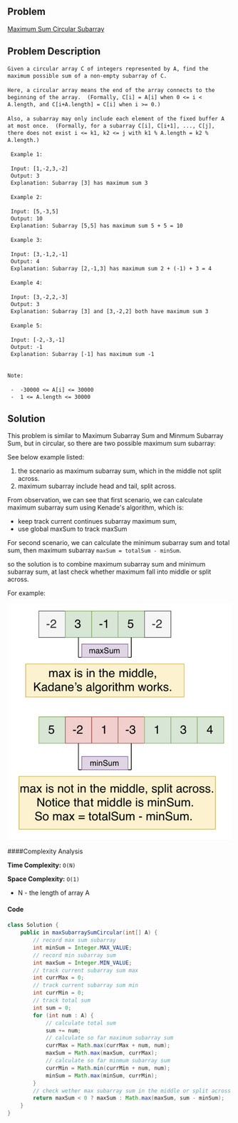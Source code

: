 ## Problem
[Maximum Sum Circular Subarray](https://leetcode.com/explore/challenge/card/may-leetcoding-challenge/536/week-3-may-15th-may-21st/3330/)

## Problem Description
```
Given a circular array C of integers represented by A, find the maximum possible sum of a non-empty subarray of C.

Here, a circular array means the end of the array connects to the beginning of the array.  (Formally, C[i] = A[i] when 0 <= i < A.length, and C[i+A.length] = C[i] when i >= 0.)

Also, a subarray may only include each element of the fixed buffer A at most once.  (Formally, for a subarray C[i], C[i+1], ..., C[j], there does not exist i <= k1, k2 <= j with k1 % A.length = k2 % A.length.)

 Example 1:

 Input: [1,-2,3,-2]
 Output: 3
 Explanation: Subarray [3] has maximum sum 3

 Example 2:

 Input: [5,-3,5]
 Output: 10
 Explanation: Subarray [5,5] has maximum sum 5 + 5 = 10

 Example 3:

 Input: [3,-1,2,-1]
 Output: 4
 Explanation: Subarray [2,-1,3] has maximum sum 2 + (-1) + 3 = 4

 Example 4:

 Input: [3,-2,2,-3]
 Output: 3
 Explanation: Subarray [3] and [3,-2,2] both have maximum sum 3

 Example 5:

 Input: [-2,-3,-1]
 Output: -1
 Explanation: Subarray [-1] has maximum sum -1
  

Note:

 -  -30000 <= A[i] <= 30000
 -  1 <= A.length <= 30000
```

## Solution
This problem is similar to Maximum Subarray Sum and Minmum Subarray Sum, but in circular, so there are two possible maximum sum subarray:

See below example listed:
1. the scenario as maximum subarray sum, which in the middle not split across.
2. maximum subarray include head and tail, split across. 

From observation, we can see that first scenario, we can calculate maximum subarray sum using Kenade's algorithm, which is:
- keep track current continues subarray maximum sum,
- use global maxSum to track maxSum

For second scenario, we can calculate the minimum subarray sum and total sum, then maximum subarray `maxSum = totalSum - minSum`.

so the solution is to combine maximum subarray sum and minimum subarray sum, at last check whether maximum fall into middle or split across.


For example:

![Maximum Sum Circular Subarray](../../assets/leetcode/maximum-sum-circular-subarray.png)

####Complexity Analysis

**Time Complexity:** `O(N)`

**Space Complexity:** `O(1)`

- N - the length of array A

#### Code

```java
class Solution {
    public in maxSubarraySumCircular(int[] A) {
        // record max sum subarray
        int minSum = Integer.MAX_VALUE;
        // record min subarray sum
        int maxSum = Integer.MIN_VALUE;
        // track current subarray sum max 
        int currMax = 0;
        // track current subarray sum min
        int currMin = 0;
        // track total sum
        int sum = 0;
        for (int num : A) {
            // calculate total sum
            sum += num;
            // calculate so far maximum subarray sum
            currMax = Math.max(currMax + num, num);
            maxSum = Math.max(maxSum, currMax);
            // calculate so far minmum subarray sum 
            currMin = Math.min(currMin + num, num);
            minSum = Math.max(minSum, currMin);
        }
        // check wether max subarray sum in the middle or split across
        return maxSum < 0 ? maxSum : Math.max(maxSum, sum - minSum);
    }
}
```
